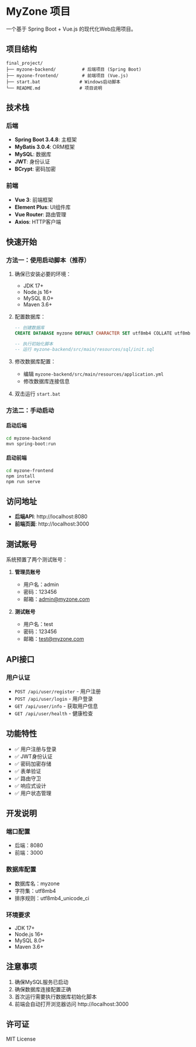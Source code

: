 # MyZone 项目

一个基于 Spring Boot + Vue.js 的现代化Web应用项目。

## 项目结构

```
final_project/
├── myzone-backend/          # 后端项目 (Spring Boot)
├── myzone-frontend/         # 前端项目 (Vue.js)
├── start.bat               # Windows启动脚本
└── README.md               # 项目说明
```

## 技术栈

### 后端
- **Spring Boot 3.4.8**: 主框架
- **MyBatis 3.0.4**: ORM框架
- **MySQL**: 数据库
- **JWT**: 身份认证
- **BCrypt**: 密码加密

### 前端
- **Vue 3**: 前端框架
- **Element Plus**: UI组件库
- **Vue Router**: 路由管理
- **Axios**: HTTP客户端

## 快速开始

### 方法一：使用启动脚本（推荐）

1. 确保已安装必要的环境：
   - JDK 17+
   - Node.js 16+
   - MySQL 8.0+
   - Maven 3.6+

2. 配置数据库：
   ```sql
   -- 创建数据库
   CREATE DATABASE myzone DEFAULT CHARACTER SET utf8mb4 COLLATE utf8mb4_unicode_ci;
   
   -- 执行初始化脚本
   -- 运行 myzone-backend/src/main/resources/sql/init.sql
   ```

3. 修改数据库配置：
   - 编辑 `myzone-backend/src/main/resources/application.yml`
   - 修改数据库连接信息

4. 双击运行 `start.bat`

### 方法二：手动启动

#### 启动后端
```bash
cd myzone-backend
mvn spring-boot:run
```

#### 启动前端
```bash
cd myzone-frontend
npm install
npm run serve
```

## 访问地址

- **后端API**: http://localhost:8080
- **前端页面**: http://localhost:3000

## 测试账号

系统预置了两个测试账号：

1. **管理员账号**
   - 用户名：admin
   - 密码：123456
   - 邮箱：admin@myzone.com

2. **测试账号**
   - 用户名：test
   - 密码：123456
   - 邮箱：test@myzone.com

## API接口

### 用户认证
- `POST /api/user/register` - 用户注册
- `POST /api/user/login` - 用户登录
- `GET /api/user/info` - 获取用户信息
- `GET /api/user/health` - 健康检查

## 功能特性

- ✅ 用户注册与登录
- ✅ JWT身份认证
- ✅ 密码加密存储
- ✅ 表单验证
- ✅ 路由守卫
- ✅ 响应式设计
- ✅ 用户状态管理

## 开发说明

### 端口配置
- 后端：8080
- 前端：3000

### 数据库配置
- 数据库名：myzone
- 字符集：utf8mb4
- 排序规则：utf8mb4_unicode_ci

### 环境要求
- JDK 17+
- Node.js 16+
- MySQL 8.0+
- Maven 3.6+

## 注意事项

1. 确保MySQL服务已启动
2. 确保数据库连接配置正确
3. 首次运行需要执行数据库初始化脚本
4. 前端会自动打开浏览器访问 http://localhost:3000

## 许可证

MIT License 